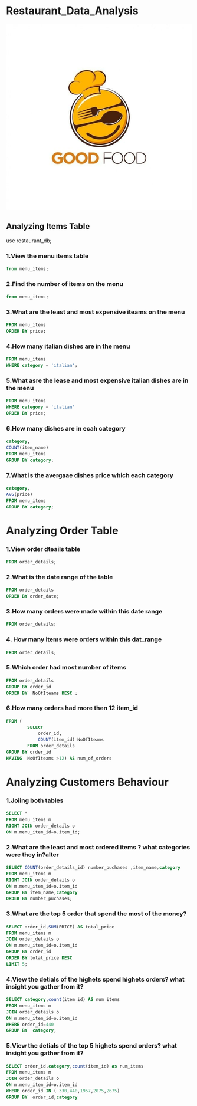 # Restaurant_Data_Analysis

![Logo](restaurant_icon.jpg)

## Analyzing Items Table

use restaurant_db;
### 1.View the menu items table

```sql SELECT *
from menu_items;
```
### 2.Find the number of items on the menu

```sql SELECT count(*)
from menu_items;
```
### 3.What are the least and most expensive iteams on the menu

```sql SELECT  *
FROM menu_items
ORDER BY price;
```

### 4.How many italian dishes are in the menu

```sql SELECT  COUNT(*)
FROM menu_items
WHERE category = 'italian';
```
### 5.What asre the lease and most expensive italian dishes are in the menu

```sql SELECT *
FROM menu_items
WHERE category = 'italian'
ORDER BY price; 
```
### 6.How many dishes are in ecah category

```sql SELECT
category,
COUNT(item_name)
FROM menu_items
GROUP BY category;
```

### 7.What is the avergaae dishes price which each category


```sql SELECT
category,
AVG(price)
FROM menu_items
GROUP BY category;
```

# Analyzing Order Table

### 1.View order dteails table

```sql SELECT *
FROM order_details;
```

### 2.What is the date range of the table

```sql SELECT *
FROM order_details
ORDER BY order_date;
```

### 3.How many orders were made within this date range

```sql SELECT Count( DISTINCT	order_id) total_orders
FROM order_details;
```

### 4. How many items were orders within this dat_range

```sql SELECT Count(*) total_orders
FROM order_details;
```
### 5.Which order had most number of items

```sql SELECT order_id, count(item_id) AS NoOfIteams 
FROM order_details
GROUP BY order_id
ORDER BY  NoOfIteams DESC ;
```

### 6.How many orders had more then 12 item_id

```sql SELECT COUNT(order_id)
FROM (
        SELECT 
            order_id,
            COUNT(item_id) NoOfIteams
        FROM order_details
GROUP BY order_id
HAVING  NoOfIteams >12) AS num_of_orders
```


# Analyzing Customers Behaviour

### 1.Joiing both tables

```sql
SELECT *
FROM menu_items m
RIGHT JOIN order_details o
ON m.menu_item_id=o.item_id;
```

### 2.What are the least and most ordered items ? what categories were they in?alter

```sql
SELECT COUNT(order_details_id) number_puchases ,item_name,category
FROM menu_items m
RIGHT JOIN order_details o
ON m.menu_item_id=o.item_id
GROUP BY item_name,category
ORDER BY number_puchases;
```

### 3.What are the top 5 order that spend the most of the money?

```sql
SELECT order_id,SUM(PRICE) AS total_price
FROM menu_items m
JOIN order_details o
ON m.menu_item_id=o.item_id
GROUP BY order_id
ORDER BY total_price DESC
LIMIT 5;
```

### 4.View the detials of the highets spend highets orders? what insight you gather from it?

```sql
SELECT category,count(item_id) AS num_items
FROM menu_items m
JOIN order_details o
ON m.menu_item_id=o.item_id
WHERE order_id=440
GROUP BY  category;
```

### 5.View the detials of the top 5 highets spend orders? what insight you gather from it?

```sql
SELECT order_id,category,count(item_id) as num_items
FROM menu_items m
JOIN order_details o
ON m.menu_item_id=o.item_id
WHERE order_id IN ( 330,440,1957,2075,2675)
GROUP BY  order_id,category
```


